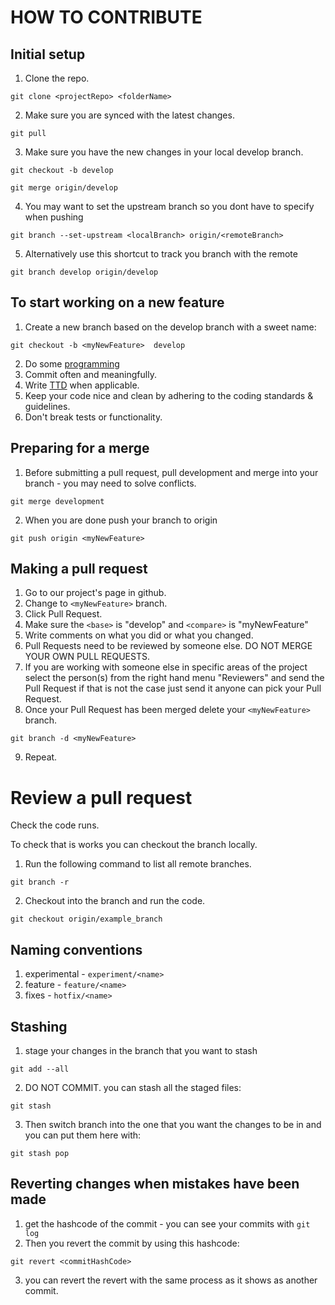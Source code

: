 # HOW TO CONTRIBUTE


## Initial setup
1. Clone the repo.

  `git clone <projectRepo> <folderName>`

2. Make sure you are synced with the latest changes.

  `git pull`

3. Make sure you have the new changes in your local develop branch.

  `git checkout -b develop`

  `git merge origin/develop`

4. You may want to set the upstream branch so you dont have to specify when pushing

  `git branch --set-upstream <localBranch> origin/<remoteBranch>`

5. Alternatively use this shortcut to track you branch with the remote
  
  `git branch develop origin/develop`

## To start working on a new feature
1. Create a new branch based on the develop branch with a sweet name:

  `git checkout -b <myNewFeature>  develop`

2. Do some [programming](http://)
3. Commit often and meaningfully.
4. Write [TTD](http://) when applicable.
5. Keep your code nice and clean by adhering to the coding standards & guidelines.
6. Don't break tests or functionality.


## Preparing for a merge
1. Before submitting a pull request, pull development and merge into your branch - you may need to solve conflicts.

  `git merge development`

2. When you are done push your branch to origin

  `git push origin <myNewFeature>`


## Making a pull request
1. Go to our project's page in github.
2. Change to `<myNewFeature>` branch.
3. Click Pull Request.
4. Make sure the `<base>` is "develop" and `<compare>` is "myNewFeature"
5. Write comments on what you did or what you changed.
6. Pull Requests need to be reviewed by someone else. DO NOT MERGE YOUR OWN PULL REQUESTS.
7. If you are working with someone else in specific areas of the project select the person(s)
  from the right hand menu "Reviewers" and send the Pull Request if that is not the case just
  send it anyone can pick your Pull Request.
8. Once your Pull Request has been merged delete your `<myNewFeature>` branch.

  `git branch -d <myNewFeature>`

9. Repeat.  

# Review a pull request

Check the code runs.

To check that is works you can checkout the branch locally.

1. Run the following command to list all remote branches.

`git branch -r`

2. Checkout into the branch and run the code.

`git checkout origin/example_branch`


## Naming conventions
1. experimental - `experiment/<name>`
2. feature - `feature/<name>`
3. fixes - `hotfix/<name>`


## Stashing
1. stage your changes in the branch that you want to stash

  `git add --all`

2. DO NOT COMMIT. you can stash all the staged files:

  `git stash`

3. Then switch branch into the one that you want the changes to be in and you can put them here with:

  `git stash pop`


## Reverting changes when mistakes have been made
1. get the hashcode of the commit - you can see your commits with `git log`
2. Then you revert the commit by using this hashcode:

  `git revert <commitHashCode>`

3. you can revert the revert with the same process as it shows as another commit.
